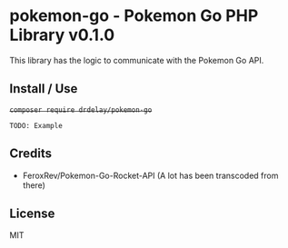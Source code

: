 # pokemon-go - Pokemon Go PHP Library v0.1.0
This library has the logic to communicate with the Pokemon Go API.

Install / Use
-------------
~~`composer require drdelay/pokemon-go`~~
```
TODO: Example
```

Credits
-------
* FeroxRev/Pokemon-Go-Rocket-API (A lot has been transcoded from there)

License
-------
MIT
